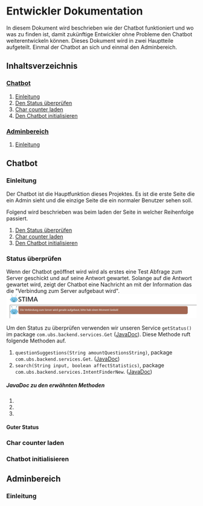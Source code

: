 # Entwickler Dokumentation
In diesem Dokument wird beschrieben wie der Chatbot funktioniert und wo was zu finden ist, damit zukünftige Entwickler ohne Probleme den Chatbot weiterentwickeln können.
Dieses Dokument wird in zwei Hauptteile aufgeteilt. Einmal der Chatbot an sich und einmal den Adminbereich.

## Inhaltsverzeichnis
### [Chatbot](#chatbot-section-start)<a name="tableofcontent-chatbot"></a>
 1. [Einleitung](#chatbot-introduction)
 2. [Den Status überprüfen](#check-state)
 3. [Char counter laden](#load-char-counter)
 4. [Den Chatbot initialisieren](#init-chatbot)

### [Adminbereich](#admintool-section-start)<a name="tableofcontent-admintool"></a>
1. [Einleitung](#admintool-introduction)

## Chatbot <a name="chatbot-section-start"></a>
### Einleitung <a name="chatbot-introduction"></a>
Der Chatbot ist die Hauptfunktion dieses Projektes. Es ist die erste Seite die ein Admin sieht und die einzige Seite die ein normaler Benutzer sehen soll.

Folgend wird beschrieben was beim laden der Seite in welcher Reihenfolge passiert.
1. [Den Status überprüfen](#check-state)
2. [Char counter laden](#load-char-counter)
3. [Den Chatbot initialisieren](#init-chatbot)

### Status überprüfen <a name="check-state"></a>
Wenn der Chatbot geöffnet wird wird als erstes eine Test Abfrage zum Server geschickt und auf seine Antwort gewartet. Solange auf die Antwort gewartet wird, zeigt der Chatbot eine Nachricht an mit der Information das die "Verbindung zum Server aufgebaut wird".
![Checking state of server](https://raw.githubusercontent.com/UBS-POf-Chatbot/Docs/main/images/checkStatus.jpg)

Um den Status zu überprüfen verwenden wir unseren Service  <code>getStatus()</code> im package <code>com.ubs.backend.services.Get</code> ([JavaDoc](https://ubs-pof-chatbot.github.io/JavaDoc/com/ubs/backend/services/Get.html#getStatus())). Diese Methode ruft folgende Methoden auf.
1. <code>questionSuggestions(String amountQuestionsString)</code>, package <code>com.ubs.backend.services.Get</code>. ([JavaDoc](https://ubs-pof-chatbot.github.io/JavaDoc/com/ubs/backend/services/Get.html#questionSuggestions(java.lang.String)))
2. <code>search(String input, boolean affectStatistics)</code>, package <code>com.ubs.backend.services.IntentFinderNew</code>. ([JavaDoc](https://ubs-pof-chatbot.github.io/JavaDoc/com/ubs/backend/services/IntentFinderNew.html#search(java.lang.String,boolean)))

##### JavaDoc zu den erwähnten Methoden
1. 
2.  
3. 

#### Guter Status


### Char counter laden<a name="load-char-counter"></a>
### Chatbot initialisieren<a name="init-chatbot"></a>

## Adminbereich <a name="admintool-section-start"></a>
### Einleitung <a name="admintool-introduction"></a>
<!--stackedit_data:
eyJoaXN0b3J5IjpbMjM3NTEzOTc0LDE2MDYzMzk1NzgsMjA1Nj
Q1OTMzNSwtMTQzNTAwNjYzNSwzMjI5NDY4NjIsMTc2MDU5NjU2
MiwtMjE5ODM5NzczLC0xODEyNTEzOTM1LDY5MTE4NjM5Niw2NT
Y5ODE4NjcsLTc4MzQ1Njk4NiwxNjgxMjU4MDE2LC00OTIwODQ2
OTgsNTMwNjI5Mjc0LC0yMDg4NzQ2NjEyXX0=
-->